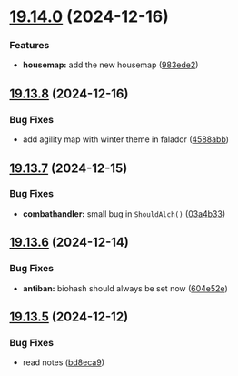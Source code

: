 # [19.14.0](https://github.com/Torwent/WaspLib/compare/v19.13.8...v19.14.0) (2024-12-16)


### Features

* **housemap:** add the new housemap ([983ede2](https://github.com/Torwent/WaspLib/commit/983ede26330fcea123e20b72e81cd627d35e6e24))



## [19.13.8](https://github.com/Torwent/WaspLib/compare/v19.13.7...v19.13.8) (2024-12-16)


### Bug Fixes

* add agility map with winter theme in falador ([4588abb](https://github.com/Torwent/WaspLib/commit/4588abbe309cd176edd4855264f4e15a252da1be))



## [19.13.7](https://github.com/Torwent/WaspLib/compare/v19.13.6...v19.13.7) (2024-12-15)


### Bug Fixes

* **combathandler:** small bug in `ShouldAlch()` ([03a4b33](https://github.com/Torwent/WaspLib/commit/03a4b335689ee3fd3ced9018572cd97c8cdee826))



## [19.13.6](https://github.com/Torwent/WaspLib/compare/v19.13.5...v19.13.6) (2024-12-14)


### Bug Fixes

* **antiban:** biohash should always be set now ([604e52e](https://github.com/Torwent/WaspLib/commit/604e52e17a93a3ad6879f8fab1a7c639948a7fe0))



## [19.13.5](https://github.com/Torwent/WaspLib/compare/v19.13.4...v19.13.5) (2024-12-12)


### Bug Fixes

* read notes ([bd8eca9](https://github.com/Torwent/WaspLib/commit/bd8eca92884f2a6ee62f29887293e1b0620fa755))



